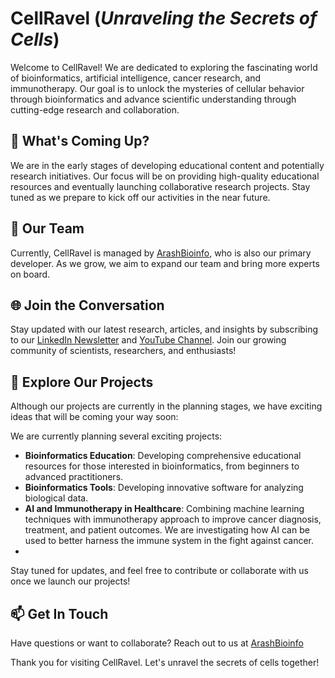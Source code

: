 # CellRavel (*Unraveling the Secrets of Cells*)


Welcome to CellRavel! We are dedicated to exploring the fascinating world of bioinformatics, artificial intelligence, cancer research, and immunotherapy. Our goal is to unlock the mysteries of cellular behavior through bioinformatics and advance scientific understanding through cutting-edge research and collaboration.

## 🌱 What's Coming Up?

We are in the early stages of developing educational content and potentially research initiatives. Our focus will be on providing high-quality educational resources and eventually launching collaborative research projects. Stay tuned as we prepare to kick off our activities in the near future.

## 👤 Our Team

Currently, CellRavel is managed by [ArashBioinfo](https://github.com/arashbioinfo), who is also our primary developer. As we grow, we aim to expand our team and bring more experts on board.

## 🌐 Join the Conversation

Stay updated with our latest research, articles, and insights by subscribing to our [LinkedIn Newsletter](https://www.linkedin.com/newsletters/cellravel-7116845370768252928/) and [YouTube Channel](https://www.youtube.com/@cellravel).
Join our growing community of scientists, researchers, and enthusiasts!

## 🚀 Explore Our Projects

Although our projects are currently in the planning stages, we have exciting ideas that will be coming your way soon:

We are currently planning several exciting projects:

- **Bioinformatics Education**: Developing comprehensive educational resources for those interested in bioinformatics, from beginners to advanced practitioners.
- **Bioinformatics Tools**: Developing innovative software for analyzing biological data.
- **AI and Immunotherapy in Healthcare**: Combining machine learning techniques with immunotherapy approach to improve cancer diagnosis, treatment, and patient outcomes. We are investigating how AI can be used to better harness the immune system in the fight against cancer.
- 
Stay tuned for updates, and feel free to contribute or collaborate with us once we launch our projects!

## 📫 Get In Touch

Have questions or want to collaborate? Reach out to us at [ArashBioinfo](arash.bagherabadi@gmail.com) 
<!-- [CellRavel](mailto:contact@cellravel.org) or connect with us on [LinkedIn](https://www.linkedin.com/company/cellravel). -->

Thank you for visiting CellRavel. Let's unravel the secrets of cells together!

<!--

**Here are some ideas to get you started:**

🙋‍♀️ A short introduction - what is your organization all about?
🌈 Contribution guidelines - how can the community get involved?
👩‍💻 Useful resources - where can the community find your docs? Is there anything else the community should know?
🍿 Fun facts - what does your team eat for breakfast?
🧙 Remember, you can do mighty things with the power of [Markdown](https://docs.github.com/github/writing-on-github/getting-started-with-writing-and-formatting-on-github/basic-writing-and-formatting-syntax)
-->
